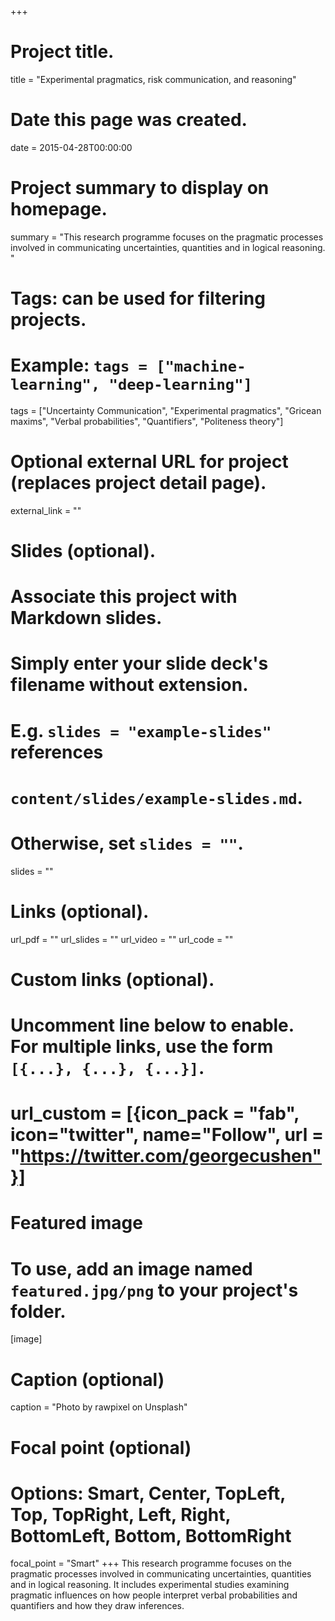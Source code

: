 +++
# Project title.
title = "Experimental pragmatics, risk communication, and reasoning"

# Date this page was created.
date = 2015-04-28T00:00:00

# Project summary to display on homepage.
summary = "This research programme focuses on the pragmatic processes involved in communicating uncertainties, quantities and in logical reasoning. "

# Tags: can be used for filtering projects.
# Example: `tags = ["machine-learning", "deep-learning"]`
tags = ["Uncertainty Communication", "Experimental pragmatics", "Gricean maxims", "Verbal probabilities", "Quantifiers", "Politeness theory"]

# Optional external URL for project (replaces project detail page).
external_link = ""

# Slides (optional).
#   Associate this project with Markdown slides.
#   Simply enter your slide deck's filename without extension.
#   E.g. `slides = "example-slides"` references 
#   `content/slides/example-slides.md`.
#   Otherwise, set `slides = ""`.
slides = ""

# Links (optional).
url_pdf = ""
url_slides = ""
url_video = ""
url_code = ""

# Custom links (optional).
# Uncomment line below to enable. For multiple links, use the form `[{...}, {...}, {...}]`.
# url_custom = [{icon_pack = "fab", icon="twitter", name="Follow", url = "https://twitter.com/georgecushen"}]

# Featured image
# To use, add an image named `featured.jpg/png` to your project's folder. 
[image]
  # Caption (optional)
  caption = "Photo by rawpixel on Unsplash"
  
  # Focal point (optional)
  # Options: Smart, Center, TopLeft, Top, TopRight, Left, Right, BottomLeft, Bottom, BottomRight
  focal_point = "Smart"
+++
This research programme focuses on the pragmatic processes involved in communicating uncertainties, quantities and in logical reasoning. It includes experimental studies examining pragmatic influences on how people interpret verbal probabilities and quantifiers and how they draw inferences.
